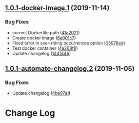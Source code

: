 ## [1.0.1-docker-image.1](https://github.com/prijip/gofind/compare/v1.0.0...v1.0.1-docker-image.1@docker-image) (2019-11-14)


### Bug Fixes

* correct Dockerfile path ([41a2021](https://github.com/prijip/gofind/commit/41a2021ea89e9b0d8f4e61fa27a3d495a01753c1))
* Create docker image ([6e001c7](https://github.com/prijip/gofind/commit/6e001c7f6961e32235e2fcde390965c00d2ff631))
* Fixed error in over-riding occurrences option ([05978ed](https://github.com/prijip/gofind/commit/05978ed0143df81d14071277bcf16b62b1be343f))
* Test docker container ([4a268f8](https://github.com/prijip/gofind/commit/4a268f8553f24cdca8437c29b8684adee7585652))
* Update changelog ([1441446](https://github.com/prijip/gofind/commit/14414460eda41181b8a21107ff13108f133f948d))

## [1.0.1-automate-changelog.2](https://github.com/prijip/gofind/compare/v1.0.1-automate-changelog.1@automate-changelog...v1.0.1-automate-changelog.2@automate-changelog) (2019-11-05)


### Bug Fixes

* Update changelog ([4be97a1](https://github.com/prijip/gofind/commit/4be97a1a74eac00ebce154189e0d691e6f645df2))

# Change Log
